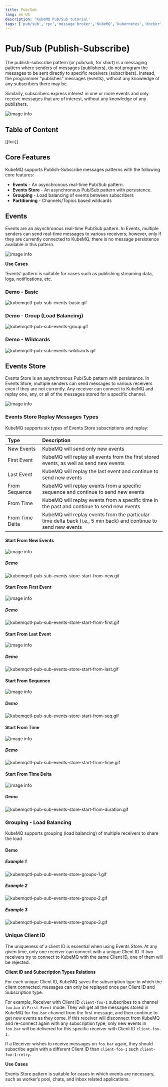 ```yaml
---
title: Pub/Sub
lang: en-US
description: 'KubeMQ Pub/Sub tutorial'
tags: ['pub/sub','rpc','message broker','KubeMQ','kubernetes','docker','cloud native','message queue','guide','tutorial']
---
```

# Pub/Sub (Publish-Subscribe) <Badge text="v1.6.0+"/> <Badge text="stable"/>
The publish-subscribe pattern (or pub/sub, for short) is a messaging pattern where senders of messages (publishers), do not program the messages to be sent directly to specific receivers (subscribers). Instead, the programmer “publishes” messages (events), without any knowledge of any subscribers there may be.

Similarly, subscribers express interest in one or more events and only receive messages that are of interest, without any knowledge of any publishers.

![image info](./images/pubsub.png)
## Table of Content
[[toc]]

## Core Features
KubeMQ supports Publish-Subscribe messages patterns with the following core features:

- **Events** - An asynchronous real-time Pub/Sub pattern.
- **Events Store** - An asynchronous Pub/Sub pattern with persistence.
- **Grouping** - Load balancing of events between subscribers
- **Partitioning** - Channels/Topics based wildcards


## Events
Events are an asynchronous real-time Pub/Sub pattern.
In Events, multiple senders can send real-time messages to various receivers; however, only if they are currently connected to KubeMQ; there is no message persistence available in this pattern.

![image info](./images/event.png)

**Use Cases**

‘Events’ pattern is suitable for cases such as publishing streaming data, logs, notifications, etc.

### Demo - Basic

![kubemqctl-pub-sub-events-basic.gif](./demo/kubemqctl-pub-sub-events-basic.gif)

### Demo - Group (Load Balancing)

![kubemqctl-pub-sub-events-group.gif](./demo/kubemqctl-pub-sub-events-group.gif)

### Demo - Wildcards

![kubemqctl-pub-sub-events-wildcards.gif](./demo/kubemqctl-pub-sub-events-wildcards.gif)

## Events Store
Events Store is an asynchronous Pub/Sub pattern with persistence.
In Events Store, multiple senders can send messages to various receivers even if they are not currently. Any receiver can connect to KubeMQ and replay one, any, or all of the messages stored for a specific channel.

![image info](./images/event-store.png)

### Events Store Replay Messages Types

KubeMQ supports six types of Events Store subscriptions and replay:

| Type            | Description                                                                                                  |
|:----------------|:-------------------------------------------------------------------------------------------------------------|
| New Events      | KubeMQ will send only new events                                                                             |
| First Event     | KubeMQ will replay all events from the first stored events, as well as send new events                          |
| Last Event      | KubeMQ will replay the last event and continue to send new events                                            |
| From Sequence   | KubeMQ will replay events from a specific sequence and continue to send new events                             |
| From Time       | KubeMQ will replay events from a specific time in the past and continue to send new events                     |
| From Time Delta | KubeMQ will replay events from the particular time delta back (i.e., 5 min back) and continue to send new events |


#### Start From New Events

![image info](./images/event-store-from-new.png)

##### Demo

![kubemqctl-pub-sub-events-store-start-from-new.gif](./demo/kubemqctl-pub-sub-events-store-start-from-new.gif)

#### Start From First Event

![image info](./images/event-store-from-first.png)

##### Demo

![kubemqctl-pub-sub-events-store-start-from-first.gif](./demo/kubemqctl-pub-sub-events-store-start-from-first.gif)

#### Start From Last Event

![image info](./images/event-store-from-last.png)

##### Demo
![kubemqctl-pub-sub-events-store-start-from-last.gif](./demo/kubemqctl-pub-sub-events-store-start-from-last.gif)

#### Start From Sequence

![image info](./images/event-store-from-seq.png)
##### Demo
![kubemqctl-pub-sub-events-store-start-from-seq.gif](./demo/kubemqctl-pub-sub-events-store-start-from-seq.gif)

#### Start From Time

![image info](./images/event-store-from-time.png)

##### Demo
![kubemqctl-pub-sub-events-store-start-from-time.gif](./demo/kubemqctl-pub-sub-events-store-start-from-time.gif)

#### Start From Time Delta

![image info](./images/event-store-from-time-delta.png)

##### Demo
![kubemqctl-pub-sub-events-store-start-from-duration.gif](./demo/kubemqctl-pub-sub-events-store-start-from-duration.gif)


### Grouping - Load Balancing
KubeMQ supports grouping (load balancing) of multiple receivers to share the load

#### Demo

##### Example 1
![kubemqctl-pub-sub-events-store-groups-1.gif](./demo/kubemqctl-pub-sub-events-store-groups-1.gif)

##### Example 2
![kubemqctl-pub-sub-events-store-groups-2.gif](./demo/kubemqctl-pub-sub-events-store-groups-2.gif)

##### Example 3
![kubemqctl-pub-sub-events-store-groups-3.gif](./demo/kubemqctl-pub-sub-events-store-groups-3.gif)


### Unique Client ID

The uniqueness of a client ID is essential when using Events Store.  At any given time, only one receiver can connect with a unique Client ID. If two receivers try to connect to KubeMQ with the same Client ID, one of them will be rejected.

**Client ID and Subscription Types Relations**

For each unique Client ID, KubeMQ saves the subscription type in which the client connected; messages can only be replayed once per Client ID and Subscription type.

For example, Receiver with Client ID `client-foo-1` subscribes to a channel `foo.bar` in `First Event` mode. They will get all the messages stored in KubeMQ for `foo.bar` channel from the first message, and then continue to get new events as they come.
If this receiver will disconnect from KubeMQ and re-connect again with any subscription type, only new events in `foo.bar` will be delivered for this specific receiver with Client ID `client-foo-1`.

If a Receiver wishes to receive messages on `foo.bar` again, they should subscribe again with a different Client ID than `client-foo-1` such `client-foo-1-retry`.

**Use Cases**

Events Store pattern is suitable for cases in which events are necessary, such as worker’s pool, chats, and inbox related applications.
